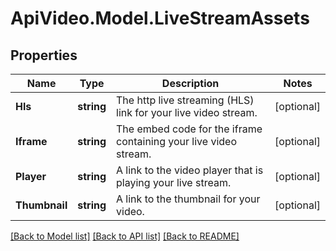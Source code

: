 # ApiVideo.Model.LiveStreamAssets

## Properties

Name | Type | Description | Notes
------------ | ------------- | ------------- | -------------
**Hls** | **string** | The http live streaming (HLS) link for your live video stream. | [optional] 
**Iframe** | **string** | The embed code for the iframe containing your live video stream. | [optional] 
**Player** | **string** | A link to the video player that is playing your live stream. | [optional] 
**Thumbnail** | **string** | A link to the thumbnail for your video. | [optional] 

[[Back to Model list]](../README.md#documentation-for-models) [[Back to API list]](../README.md#documentation-for-api-endpoints) [[Back to README]](../README.md)

